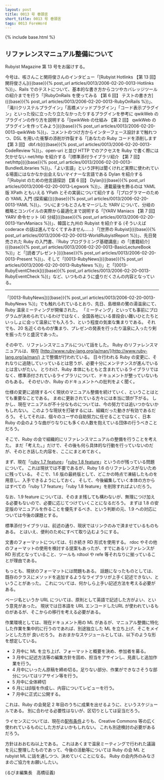 ```yaml
---
layout: post
title: 0013 号 巻頭言
short_title: 0013 号 巻頭言
tags: 0013 ForeWord
---
```

{% include base.html %}


## リファレンスマニュアル整備について

Rubyist Magazine 第 13 号をお届けする。

今号は、咳さんこと関将俊さんのインタビュー「[Rubyist Hotlinks 【第 13 回】 関将俊さん]({{base}}{% post_url articles/0013/2006-02-20-0013-Hotlinks %})」、Rails でのテストについて、基本的な書き方からコツやカバレッジツールの紹介までを行う「[RubyOnRails を使ってみる 【第 6 回】 テストの書き方]({{base}}{% post_url articles/0013/2006-02-20-0013-RubyOnRails %})」、「滝川クリステルプラグイン」「高橋メソッドプラグイン」「コード表示プラグイン」といった役に立ったり立たなかったりするプラグインを参考に qwikWeb のプラグインの作り方を説明する「[qwikWeb の仕組み 【第 2 回】 qwikWeb のプラグインを作ってみよう]({{base}}{% post_url articles/0013/2006-02-20-0013-qwikWeb %})」、コメントのつけ方からインターフェース設計まで触れつつ、DSL を用いた衝撃の添削が炸裂する「[あなたの Ruby コードを添削します 【第 3 回】 dbf.rb]({{base}}{% post_url articles/0013/2006-02-20-0013-CodeReview %})」、open-uri と並び HTTP でのアクセスを Ruby で書く際には欠かせない net/http を紹介する「[標準添付ライブラリ紹介 【第 7 回】 net/http]({{base}}{% post_url articles/0013/2006-02-20-0013-BundledLibraries %})」、「よい言語」という評判は聞くけれど実際に使われている場面にはなかなか出会えないマイナーな言語である Dylan を紹介する「[Rubyist のための他言語探訪 【第 6 回】 Dylan]({{base}}{% post_url articles/0013/2006-02-20-0013-Legwork %})」、連載最後を飾るのは YAML 版 XPath ともいえる YPath とその実装について紹介する「[プログラマーのための YAML 入門 (探索編)]({{base}}{% post_url articles/0013/2006-02-20-0013-YAML %})」、ついにまつもとさんをマージした YARV について、分岐の概略とコンパイルの実際から最適化まで説明する「[YARV Maniacs 【第 7 回】 YARV 命令セット (4) 分岐]({{base}}{% post_url articles/0013/2006-02-20-0013-YarvManiacs %})」、韓国と九州の Rubyist を紹介する (そういえば coderace の話は進んでなくてすみません……) 「[世界の Rubyist]({{base}}{% post_url articles/0013/2006-02-20-0013-WorldRubyistReport %})」、先日発売された Ruby の入門書、『Ruby プログラミング基礎講座』の「[書籍紹介]({{base}}{% post_url articles/0013/2006-02-20-0013-BasicLectureBook %})」と「[読者プレゼント]({{base}}{% post_url articles/0013/2006-02-20-0013-Present %})」、そして「[0013-RubyNews]({{base}}{% post_url articles/0013/2006-02-20-0013-RubyNews %})」と「[0013-RubyEventCheck]({{base}}{% post_url articles/0013/2006-02-20-0013-RubyEventCheck %})」など、いつものように盛りだくさんの内容となっている。

----
「[0013-RubyNews]({{base}}{% post_url articles/0013/2006-02-20-0013-RubyNews %})」でも触れられているとおり、先日、島根県の鷺の湯温泉にて、Ruby 温泉ミーティングが開催された。
「ミーティング」といっても事前にプログラムが決められているわけではなく、全国各地にいる普段会い難いひとたちといっしょに会って温泉にでも入ろう、という程度の気楽な集まりである。
それでも、20 名近くのものが集まり、プレゼンの発表を行ったり温泉に入ったり剣を振ったりと盛況であった。

その中で、リファレンスマニュアルについて話をした。
Ruby のリファレンスマニュアルは、現在 [http://www.ruby-lang.org/ja/man/](http://www.ruby-lang.org/ja/man/) 上で整備が行われている。
日々行われる Ruby の変更に、それなりに追随していっているとは思うが、必要十分にメンテナンスが進んでいるとは言いがたい。
とりわけ、Ruby 本体にもともと含まれているライブラリではなく、標準添付されているライブラリについて、ドキュメントが整っていないものもある。
そのせいか、Ruby のドキュメントへの批判をよく聞く。

仕様の変更に追随するべく現状のマニュアル整備を続けていく、ということはとても重要なことである。
まめに更新されている方々には本当に頭が下がる。
しかし、現在マニュアルが不十分なものについては、今の努力では追いつかないかもしれない。
このような現状を打破するには、組織だった動きが有効であるだろう。
そしてそれは、個々のユーザの自助努力に任せることではなく、日本 Ruby の会のような曲がりなりにも多くの人数を抱えている団体の行うべきことだろう。

そこで、Ruby の会で組織的にリファレンスマニュアルの整備を行うことを考えた。
まだ「考えた。」だけで、その後も何ら具体的な行動を行っていないのだが、そのとき話した内容を、ここにまとめておく。

まず、現在「[ruby 1.7 feature](http://www.ruby-lang.org/ja/man/?cmd=view;name=ruby+1.7+feature)」「[ruby 1.8 feature](http://www.ruby-lang.org/ja/man/?cmd=view;name=ruby+1.8+feature)」というのが残っている問題について。
これは現状では不要であるが、Ruby 1.6 のリファレンスがないために残っている。
そこで、1.6 版の最終版として、どこかの時点で凍結したものを用意し、入手できるようにしておく。
そして、今後編集していく本体の方からはすべての「ruby 1.7 feature」「ruby 1.8 feature」を削除すればよいだろう。

なお、1.9 feature については、そのまま残しても構わないが、無理につけ加える必要もないので、必要に応じてつけていくことになるだろう。
まずは 1.8 の安定版のマニュアルを作ることを優先するべき、という判断の元、1.9 への対応については今後の課題とする。

標準添付ライブラリは、前述の通り、現状ではリンクのみで済ませているものもある。
とはいえ、便利のためにすべて取り込むようにする。

文書のフォーマットについては、引き続き RD 形式を使用する。
rdoc やその他のフォーマットの使用を検討する提案もあったが、すでにあるリファレンスが RD 形式となっていること、ツールも rdtool や refe 等それなりに揃っていることが理由である。

もっとも、現状のフォーマットには問題もある。
話題になったものとしては、既存のクラスにメソッドを追加するようなライブラリが上手く記述できない、ということがあった。
これについては、何かしら上手い記述方法を考える必要がある。

ページ名というか URL については、原則として英語で記述した方がよい、という意見があった。
現状では日本語を URL エンコードしたURL が使われているものがあるが、そこからの移行を考える必要がある。

作業環境としては、現在ドキュメント用の ML があるが、マニュアル整備に特化した作業を集中的に行うのであれば、別途独立した ML を立ち上げ、そこをメインとした方が
良いだろう。
おおまかなスケジュールとしては、以下のような形を想定している。

* 2 月中に ML を立ち上げ、フォーマットと概要を決め、参加者を募る。
* 3 月中に記述方法等の編集方針を固め、担当をアサインし、見直しと追加作業を行う。
* 4 月中にいったん原稿を締め切る。足りない部分、作業ができなさそうな部分についてはリアサイン等を行う。
* 5 月中に全体締切
* 6 月にはβ版を作成し、内容についてレビューを行う。
* 7 月中に正式に公開する。


これは、Ruby の会発足 2 年目のうちに成果を出せるように、というスケジュールである。
別に合わせる必要性はないが、区切りとしては妥当だろう。

ライセンスについては、現在の[配布条件](http://www.ruby-lang.org/ja/man/?cmd=view;name=%C7%DB%C9%DB%BE%F2%B7%EF)よりも、Creative Commons 等の広く使われているものにした方がよいかもしれない。
これも別途検討の必要があるだろう。

方針はおおむね以上である。
これはあくまで温泉ミーティングで行われた議論を元に整理したものであって、今後の活動等については Ruby の会 ML と rubyist ML に話を通しつつ、決めていくことになる。
Ruby の会内外のみなさまのご協力をお願いしたい。

(るびま編集長　高橋征義)


